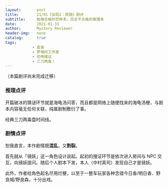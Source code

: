 ```yaml
---
layout:       post
title:        21/01《女厕2：冥镜》剧评
subtitle:     勉强合格的恐怖本，完全不合格的推理本
date:         2021-01-31
author:       Mystery Reviewer
header-img:   none
catalog:      true
tags:
            - 盒装
            - 梦境岭工作室
            - 恐怖搜证
            - 三刀两毒！
---
```


（本篇剧评尚未完成迁移）



### 推理点评

开篇破冰的猜谜环节就是海龟汤问答，而且都是网络上随便找来的海龟汤梗，与剧本内容毫无任何关联，纯属剧制敷衍了事。

经典三刀两毒盘时间线。

### 剧情点评

恕我直言，本作剧情既**混乱**，又**割裂**。

首先就从「镜妖」这一角色设计说起。起初的搜证环节是依次进入房间与 NPC 交互，向镜妖提问。随后个人剧本下发，本人（中村真司）发现自己才是镜妖。

此外，作者给角色起名尽用烂梗，以至于一整车玩家各种念错今日香/明日香、野良城/野良森，十分出戏。

